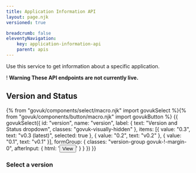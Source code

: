 ```yaml
---
title: Application Information API
layout: page.njk
versioned: true

breadcrumb: false
eleventyNavigation:
    key: application-information-api
    parent: apis
---
```



<div class="govuk-grid-row">
<p class="govuk-body-l">Use this service to get information about a specific application.</p>
<div class="govuk-warning-text">
<span class="govuk-warning-text__icon" aria-hidden="true">!</span>
<strong class="govuk-warning-text__text">
<span class="govuk-visually-hidden">Warning</span>
These API endpoints are not currently live.
</strong>
</div>
</div>

<div class="govuk-grid-row">
    <div class="govuk-grid-column-one-half version-label-center-y">
        <h2 class="govuk-heading-m govuk-!-margin-0" id="version-and-status">Version and Status</h2>
    </div>
    <div class="govuk-grid-column-one-half">{% from "govuk/components/select/macro.njk" import govukSelect %}{% from "govuk/components/button/macro.njk" import govukButton %}
        {{ govukSelect({
        id: "version",
        name: "version",
        label: {
            text: "Version and Status dropdown",
            classes: "govuk-visually-hidden"
        },
        items: [{
            value: "0.3",
            text: "v0.3 (latest)",
            selected: true
        }, {
            value: "0.2",
            text: "v0.2"
        }, {
            value: "0.1",
            text: "v0.1"
        }],
        formGroup: {
            classes: "version-group govuk-!-margin-0",
            afterInput: {
                html: '<button type="submit" 
                class="govuk-button govuk-!-margin-0" 
                data-module="govuk-button"
                onclick="setVersion();"
                >View</button>'
            }
        }
        }) }}</div>
</div>

<div class="govuk-grid-row">
    <h3>Select a version</h3>
</div>